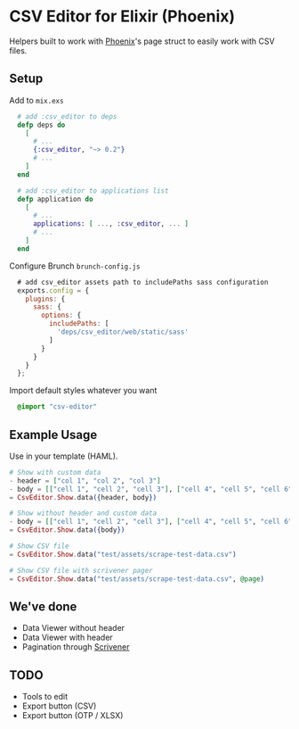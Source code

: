 # CSV Editor for Elixir (Phoenix)

Helpers built to work with [Phoenix](http://www.phoenixframework.org)'s page struct to easily work with CSV files.

## Setup

Add to `mix.exs`

```elixir
  # add :csv_editor to deps
  defp deps do
    [
      # ...
      {:csv_editor, "~> 0.2"}
      # ...
    ]
  end

  # add :csv_editor to applications list
  defp application do
    [
      # ...
      applications: [ ..., :csv_editor, ... ]
      # ...
    ]
  end
```

Configure Brunch `brunch-config.js`

```javascript
  # add csv_editor assets path to includePaths sass configuration
  exports.config = {
    plugins: {
      sass: {
        options: {
          includePaths: [
            'deps/csv_editor/web/static/sass'
          ]
        }
      }
    }
  };
```

Import default styles whatever you want

```sass
  @import "csv-editor"
```

## Example Usage

Use in your template (HAML).

```elixir
# Show with custom data
- header = ["col 1", "col 2", "col 3"]
- body = [["cell 1", "cell 2", "cell 3"], ["cell 4", "cell 5", "cell 6"]]
= CsvEditor.Show.data({header, body})

# Show without header and custom data
- body = [["cell 1", "cell 2", "cell 3"], ["cell 4", "cell 5", "cell 6"]]
= CsvEditor.Show.data({body})

# Show CSV file
= CsvEditor.Show.data("test/assets/scrape-test-data.csv")

# Show CSV file with scrivener pager
= CsvEditor.Show.data("test/assets/scrape-test-data.csv", @page)
```

## We've done

* Data Viewer without header
* Data Viewer with header
* Pagination through [Scrivener](https://github.com/drewolson/scrivener)

## TODO

* Tools to edit
* Export button (CSV)
* Export button (OTP / XLSX)
